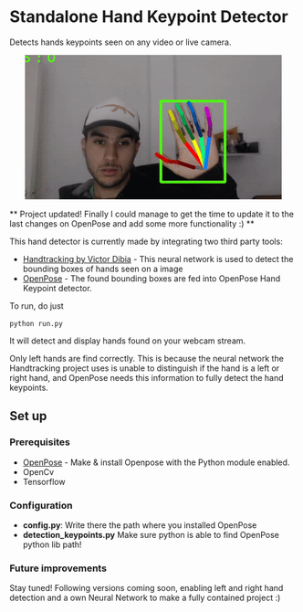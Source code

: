 # Standalone Hand Keypoint Detector

Detects hands keypoints seen on any video or live camera.

<p align="center">
    <img src="demo.gif", width="450">
</p>

** Project updated! Finally I could manage to get the time to update it to the last changes on OpenPose and add some more functionality :) **

This hand detector is currently made by integrating two third party tools:
* [Handtracking by Victor Dibia](https://github.com/victordibia/handtracking) - This neural network is used to detect the bounding boxes of hands seen on a image
* [OpenPose](https://github.com/CMU-Perceptual-Computing-Lab/openpose) - The found bounding boxes are fed into OpenPose Hand Keypoint detector.

To run, do just

```
python run.py
```

It will detect and display hands found on your webcam stream.

Only left hands are find correctly. This is because the neural network the Handtracking project uses is unable to distinguish if the hand is a left or right hand, and OpenPose needs this information to fully detect the hand keypoints.



## Set up
### Prerequisites
* [OpenPose](https://github.com/CMU-Perceptual-Computing-Lab/openpose) - Make & install Openpose with the Python module enabled.
* OpenCv
* Tensorflow

### Configuration
- **config.py**: Write there the path where you installed OpenPose
- **detection_keypoints.py** Make sure python is able to find OpenPose python lib path!

### Future improvements
Stay tuned! Following versions coming soon, enabling left and right hand detection and a own Neural Network to make a fully contained project :)
